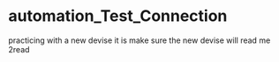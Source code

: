 # automation_Test_Connection
practicing with a new devise 
it is make sure the new devise will read me
2read
